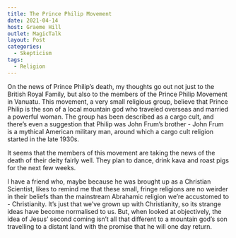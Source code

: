 ```yaml
---
title: The Prince Philip Movement
date: 2021-04-14
host: Graeme Hill
outlet: MagicTalk
layout: Post
categories:
  - Skepticism
tags:
  - Religion
---
```


On the news of Prince Philip’s death, my thoughts go out not just to the British Royal Family, but also to the members of the Prince Philip Movement in Vanuatu. This movement, a very small religious group, believe that Prince Philip is the son of a local mountain god who traveled overseas and married a powerful woman. The group has been described as a cargo cult, and there’s even a suggestion that Philip was John Frum’s brother - John Frum is a mythical American military man, around which a cargo cult religion started in the late 1930s.

<!-- more -->

It seems that the members of this movement are taking the news of the death of their deity fairly well. They plan to dance, drink kava and roast pigs for the next few weeks.

I have a friend who, maybe because he was brought up as a Christian Scientist, likes to remind me that these small, fringe religions are no weirder in their beliefs than the mainstream Abrahamic religion we’re accustomed to - Christianity. It’s just that we’ve grown up with Christianity, so its strange ideas have become normalised to us. But, when looked at objectively, the idea of Jesus’ second coming isn’t all that different to a mountain god’s son travelling to a distant land with the promise that he will one day return.
